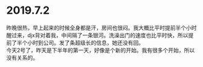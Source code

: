 # 2019.7.2

昨晚很热，早上起来的时候全身都是汗，房间也很闷。我大概比平时提前半个小时醒过来，djx背对着我，中间隔了一条银河。洗澡出门的速度也比平时快，所以提前了半个小时到公司。发了条超级长的信息，她还没有回。  
今天2号了，昨天是下半年的第一天，好像是个新的开始。我有很多个开始，所以没有关系的。  
